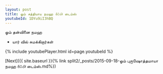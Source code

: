 ```yaml
---
layout: post
title: ஓம் சத்தியாய நமஹ ௧௦௮ டைம்ஸ்
youtubeId: 1DYu9iI3hBQ
---
```

 
 
 ஓம் தன்வினை நமஹ  
 
 -  யார் வில் சுமக்கிறார்கள் 
 
  
 
  
 
 
 
 
 
 


{% include youtubePlayer.html id=page.youtubeId %}
 
[Next]({{ site.baseurl }}{% link  split2/_posts/2015-09-18-ஓம் புருஷோத்தமாயா நமஹ ௧௦௮ டைம்ஸ்.md%})
 
